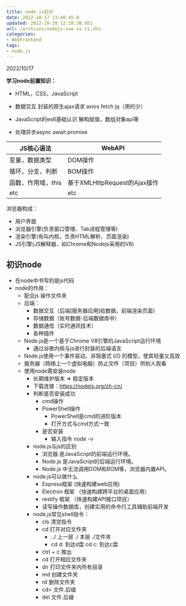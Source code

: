 ```yaml
---
title: node.js初识
date: 2022-10-17 23:48:45.0
updated: 2022-10-28 12:10:38.951
url: /archives/nodejs-xue-xi-ri-zhi-
categories: 
- WebFrontend
tags: 
- node.js
---
```


2022/10/17

**学习node前置知识：**

* HTML，CSS，JavaScript

* 数据交互 封装的原生ajax请求 axios fetch jq（用的少）
* JavaScript的es6基础认识 解构赋值，数组对象api等
* 处理异步async await promise

| JS核心语法         | WebAPI                       |
| ------------------ | ---------------------------- |
| 变量，数据类型     | DOM操作                      |
| 循环，分支，判断   | BOM操作                      |
| 函数，作用域，this | 基于XMLHttpRequest的Ajax操作 |
| etc                | etc                          |

浏览器构成：

* 用户界面
* 浏览器引擎(负责窗口管理、Tab进程管理等)
* 渲染引擎(有叫内核，负责HTML解析、页面渲染)
* JS引擎(JS解释器，如Chrome和Nodejs采用的V8)

## 初识node

* 在node中书写的是js代码
* node的作用：
  * 配合js 操作文件夹
  * 后端：
    * 数据交互（后端[服务器应用]给数据，前端渲染页面）
    * 存储数据（账号数据-后端数据库中）
    * 数据通信（实时通讯技术）
    * 各种插件
  * Node.js是一个基于Chrome V8引擎的JavaScript运行环境
    * 通过谷歌内核与js进行封装的后端语言
  * Node.js使用一个事件驱动、非阻塞式 I/O 的模型，使其轻量又高效
  * 服务器（网络上一个虚拟电脑）防止文件（项目）供别人观看
  * 使用node需安装node
    * 长期维护版本 => 稳定版本
    * 下载连接：https://nodejs.org/zh-cn/
    * 判断是否安装成功
      * cmd操作
      * PowerShell操作
        * PowerShell是cmd的进阶版本
        * 打开方式与cmd方式一致
      * 是否安装
        * 输入指令 node -v
    * node.js与js的区别
      * 浏览器 是JavaScript的前端运行环境。
      * Node.js 是JavaScript的后端运行环境。
      * Node.js 中无法调用DOM和BOM等，浏览器内置API。
    * node.js可以做什么
      * Express框架 (快速构建web应用)
      * Electron 框架 （快速构建跨平台的桌面应用）
      * restify 框架 （快速构建API接口项目）
      * 读写操作数据库，创建实用的命令行工具辅助前端开发
    * node.js常见shell指令：
      * cls 清空指令
      * cd 打开对应文件夹
        * ../ 上一层 ./ 本层 ./文件夹
        * cd d: 到达d盘  cd c: 到达c盘
      * ctrl + c 推出
      * cd 打开相应文件夹
      * dir 打印文件夹内所有目录
      * md 创建文件夹
      * rd 删除文件夹
      * cd> 文件.后缀
      * del 文件.后缀